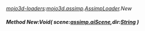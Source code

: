 _[mojo3d-loaders](../../modules/mojo3d-loaders/mojo3d-loaders-module.md):[mojo3d.assimp](../../modules/mojo3d/mojo3d-assimp.md).[AssimpLoader](../../modules/mojo3d/mojo3d-assimp-assimploader.md).New_
##### Method New:Void( scene:[assimp.aiScene](../../modules/assimp/assimp-aiscene.md),dir:[String](../../modules/wonkey/wonkey-types-string.md) )
